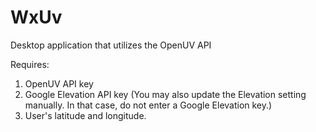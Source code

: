 # WxUv
Desktop application that utilizes the OpenUV API

Requires:
1. OpenUV API key
2. Google Elevation API key (You may also update the Elevation setting manually.  In that case, do not enter a Google Elevation key.)
3. User's latitude and longitude.



